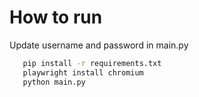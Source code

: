 # How to run
Update username and password in main.py

```bash
   pip install -r requirements.txt
   playwright install chromium
   python main.py
```